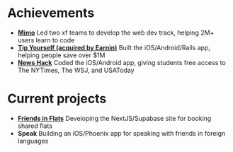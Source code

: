# Achievements 
- **[Mimo](https://mimo.org/)** Led two xf teams to develop the web dev track, helping 2M+ users learn to code
- **[Tip Yourself (acquired by Earnin)](https://help.earnin.com/hc/en-us/articles/360041192274-How-does-Tip-Yourself-work)** Built the iOS/Android/Rails app, helping people save over $1M
- **[News Hack](https://github.com/Lcarvajal-zz/News-Hack)** Coded the iOS/Android app, giving students free access to The NYTimes, The WSJ, and USAToday

# Current projects
- **[Friends in Flats](https://www.friends-in-flats.com)** Developing the NextJS/Supabase site for booking shared flats
- **Speak** Building an iOS/Phoenix app for speaking with friends in foreign languages
